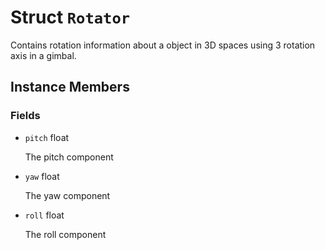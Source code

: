 # Struct <code>Rotator</code>

Contains rotation information about a object in 3D spaces using 3 rotation axis in a gimbal.
## Instance Members
### Fields
- <code id="pitch">pitch</code> float

  The pitch component
- <code id="yaw">yaw</code> float

  The yaw component
- <code id="roll">roll</code> float

  The roll component